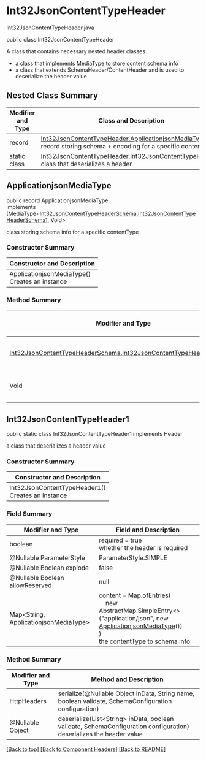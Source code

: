 # Int32JsonContentTypeHeader
Int32JsonContentTypeHeader.java

public class Int32JsonContentTypeHeader

A class that contains necessary nested header classes
- a class that implements MediaType to store content schema info
- a class that extends SchemaHeader/ContentHeader and is used to deserialize the header value

## Nested Class Summary
| Modifier and Type | Class and Description |
| ----------------- | --------------------- |
| record | [Int32JsonContentTypeHeader.ApplicationjsonMediaType](#applicationjsonmediatype)<br>record storing schema + encoding for a specific contentType |
| static class | [Int32JsonContentTypeHeader.Int32JsonContentTypeHeader1](#int32jsoncontenttypeheader1)<br>class that deserializes a header |


## ApplicationjsonMediaType
public record ApplicationjsonMediaType<br>
implements [MediaType<[Int32JsonContentTypeHeaderSchema.Int32JsonContentTypeHeaderSchema1](../../components/headers/int32jsoncontenttypeheader/content/applicationjson/Int32JsonContentTypeHeaderSchema.md#int32jsoncontenttypeheaderschema1), Void>

class storing schema info for a specific contentType

### Constructor Summary
| Constructor and Description |
| --------------------------- |
| ApplicationjsonMediaType()<br>Creates an instance |

### Method Summary
| Modifier and Type | Method and Description |
| ----------------- | ---------------------- |
| [Int32JsonContentTypeHeaderSchema.Int32JsonContentTypeHeaderSchema1](../../components/headers/int32jsoncontenttypeheader/content/applicationjson/Int32JsonContentTypeHeaderSchema.md#int32jsoncontenttypeheaderschema1) | schema()<br>the schema for this MediaType |
| Void | encoding()<br>the encoding info |

## Int32JsonContentTypeHeader1
public static class Int32JsonContentTypeHeader1 implements Header<br>

a class that deserializes a header value

### Constructor Summary
| Constructor and Description |
| --------------------------- |
| Int32JsonContentTypeHeader1()<br>Creates an instance |

### Field Summary
| Modifier and Type | Field and Description |
| ----------------- | --------------------- |
| boolean | required = true<br>whether the header is required |
| @Nullable ParameterStyle | ParameterStyle.SIMPLE |
| @Nullable Boolean explode | false |
| @Nullable Boolean allowReserved | null |
| Map<String, [ApplicationjsonMediaType](#applicationjsonmediatype)> | content =  Map.ofEntries(<br>&nbsp;&nbsp;&nbsp;&nbsp;new AbstractMap.SimpleEntry<>("application/json", new [ApplicationjsonMediaType](#applicationjsonmediatype)())<br>)<br>the contentType to schema info |

### Method Summary
| Modifier and Type | Method and Description |
| ----------------- | ---------------------- |
| HttpHeaders | serialize(@Nullable Object inData, String name, boolean validate, SchemaConfiguration configuration) |
| @Nullable Object | deserialize(List&lt;String&gt; inData, boolean validate, SchemaConfiguration configuration)<br>deserializes the header value |

[[Back to top]](#top) [[Back to Component Headers]](../../../README.md#Component-Headers) [[Back to README]](../../../README.md)
